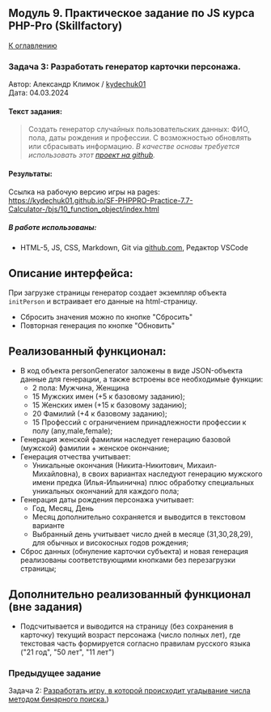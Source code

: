 
## Модуль 9. Практическое задание по JS курса PHP-Pro (Skillfactory)

[К оглавлению](../../README.MD)

### Задача 3: Разработать генератор карточки персонажа.

Автор: Александр Климок / [kydechuk01](https://github.com/kydechuk01/)
<br>Дата: 04.03.2024

#### Текст задания:
>Создать генератор случайных пользовательских данных: ФИО, пола, даты рождения и профессии. С возможностью обновлять или сбрасывать информацию.
>*В качестве основы требуется использовать этот [проект на github](https://github.com/SkillfactoryCoding/php/).*

#### Результаты:
Ссылка на рабочую версию игры на pages:
https://kydechuk01.github.io/SF-PHPPRO-Practice-7.7-Calculator-/bjs/10_function_object/index.html
##### В работе использованы:
- HTML-5, JS, CSS, Markdown, Git via [github.com](https://github.com), Редактор VSCode


## Описание интерфейса:
При загрузке страницы генератор создает экземпляр объекта <code>initPerson</code> и встраивает его данные на html-страницу.

- Сбросить значения можно по кнопке "Сбросить"
- Повторная генерация по кнопке "Обновить"
  

## Реализованный функционал:

- В код объекта personGenerator заложены в виде JSON-объекта данные для генерации, а также встроены все необходимые функции:
  - 2 пола: Мужчина, Женщина
  - 15 Мужских имен (+5 к базовому заданию);
  - 15 Женских имен (+15 к базовому заданию);
  - 20 Фамилий (+4 к базовому заданию);
  - 15 Профессий с ограничением принадлежности профессии к полу (any,male,female);
- Генерация женской фамилии наследует генерацию базовой (мужской) фамилии + женское окончание;
- Генерация отчества учитывает:
  - Уникальные окончания (Никита-Никитович, Михаил-Михайловна), в своих вариантах  наследуют генерацию мужского имени предка (Илья-Ильинична) плюс обработку специальных уникальных окончаний для каждого пола;
- Генерация даты рождения персонажа учитывает:
  - Год, Месяц, День
  - Месяц дополнительно сохраняется и выводится в текстовом варианте
  - Выбранный день учитывает число дней в месяце (31,30,28,29), для обычных и високосных годов рождения;
- Сброс данных (обнуление карточки субъекта) и новая генерация реализованы соответствующими кнопками без перезагрузки страницы;

## Дополнительно реализованный функционал (вне задания)
- Подсчитывается и выводится на страницу (без сохранения в карточку) текущий возраст персонажа (число полных лет), где текстовая часть формируется согласно правилам русского языка ("21 год", "50 лет", "11 лет")

  

### Предыдущее задание

Задача 2: [Разработать игру, в которой происходит угадывание числа методом бинарного поиска.](../08_if_else/README.MD))